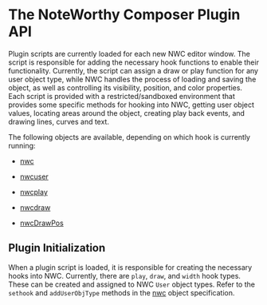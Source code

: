# The NoteWorthy Composer Plugin API

Plugin scripts are currently loaded for each new NWC editor window. The script is responsible for adding the necessary hook functions to enable their functionality. Currently, the script can assign a draw or play function for any user object type, while NWC handles the process of loading and saving the object, as well as controlling its visibility, position, and color properties. Each script is provided with a restricted/sandboxed environment that provides some specific methods for hooking into NWC, getting user object values, locating areas around the object, creating play back events, and drawing lines, curves and text.

The following objects are available, depending on which hook is currently running:

- [nwc](nwc.md)

- [nwcuser](nwcuser.md)

- [nwcplay](nwcplay.md)

- [nwcdraw](nwcdraw.md) 

- [nwcDrawPos](nwcDrawPos.md) 

## Plugin Initialization

When a plugin script is loaded, it is responsible for creating the necessary hooks into NWC. Currently, there are `play`, `draw`, and `width` hook types. These can be created and assigned to NWC `User` object types. Refer to the `sethook` and `addUserObjType` methods in the [nwc](nwc.md) object specification. 
